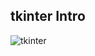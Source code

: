 ## tkinter Intro
![tkinter](https://github.com/user-attachments/assets/d8c9c0c6-00b0-44b6-98e4-5053fe66ff39)
